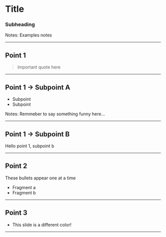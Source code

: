 # Title
### Subheading

Notes: Examples notes

---

## Point 1 

> Important quote here 

------

## Point 1 -> Subpoint A

* Subpoint
* Subpoint

Notes: Remmeber to say something funny here...

------

## Point 1 -> Subpoint B

Hello point 1, subpoint b

---

## Point 2

These bullets appear one at a time

* Fragment a <!-- .element: class="fragment" data-fragment-index="1" -->
* Fragment b <!-- .element: class="fragment" data-fragment-index="2" -->

---

<!-- .slide: data-background="#81ceff" -->
## Point 3

* This slide is a different color!

------

